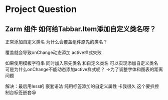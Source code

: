 # Project Question

## Zarm 组件 如何给Tabbar.Item添加自定义类名呀？

正常添加自定义类名 为什么会覆盖组件原先的类名？

覆盖就会导致onChange动态添加 active样式失败

如果使用模板字符串 同时加入原先类名 和自定义类名 可以实现添加自定义类名 可是为什么onChange不能动态添加active样式呢？ ->为了调整字体和图表的距离问题

解决：最后用less的 嵌套语法 纯用标签添加的自定义属性
卡我很久 这个要扒控制台标签嵌套😪
